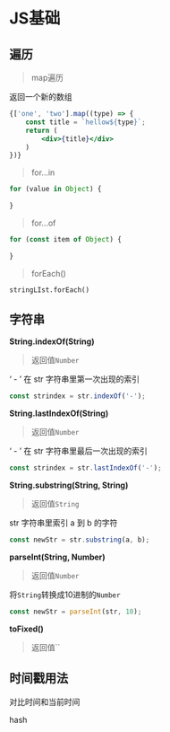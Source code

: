 # JS基础

## 遍历

> map遍历

返回一个新的数组

```jsx
{['one', 'two'].map((type) => {
	const title = `hellow${type}`;
	return (
		<div>{title}</div>
	)
})}
```

> for...in

```js
for (value in Object) {
  
}
```

> for...of

```js
for (const item of Object) {
  
}
```

> forEach()

```
stringLIst.forEach()
```



## 字符串

**String.indexOf(String)**

> 返回值`Number`

‘ - ’ 在 str 字符串里第一次出现的索引

```js
const strindex = str.indexOf('-');
```

**String.lastIndexOf(String)**

> 返回值`Number`

‘ - ’ 在 str 字符串里最后一次出现的索引

```js
const strindex = str.lastIndexOf('-');
```

**String.substring(String, String)**

> 返回值`String`

str 字符串里索引 a 到 b 的字符

```js
const newStr = str.substring(a, b);
```

**parseInt(String, Number)**

>返回值`Number`

将`String`转换成10进制的`Number`

```js
const newStr = parseInt(str, 10);
```

**toFixed()**

> 返回值``



## 时间戳用法

对比时间和当前时间

hash
